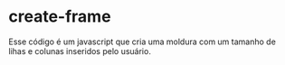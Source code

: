 # create-frame
Esse código é um javascript que cria uma moldura com um tamanho de lihas e colunas inseridos pelo usuário.
